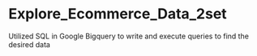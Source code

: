 # Explore_Ecommerce_Data_2set
Utilized SQL in Google Bigquery to write and execute queries to find the desired data
